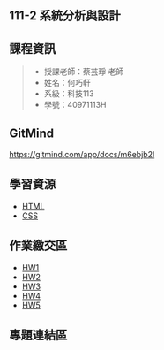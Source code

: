 ## 111-2 系統分析與設計
## 課程資訊
>+ 授課老師：蔡芸琤 老師
>+ 姓名：何巧軒
>+ 系級：科技113
>+ 學號：40971113H

## GitMind
https://gitmind.com/app/docs/m6ebjb2l

## 學習資源
+ [HTML](https://mtache.com/html)
+ [CSS](https://www.youtube.com/watch?v=Ml78vnNTBLw)

## 作業繳交區
+ [HW1](https://www.youtube.com/watch?v=so3o6Unk7Dg)
+ [HW2]()
+ [HW3]()
+ [HW4]()
+ [HW5]()

## 專題連結區
